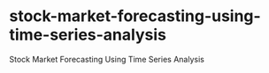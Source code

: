 # stock-market-forecasting-using-time-series-analysis
Stock Market Forecasting Using Time Series Analysis
